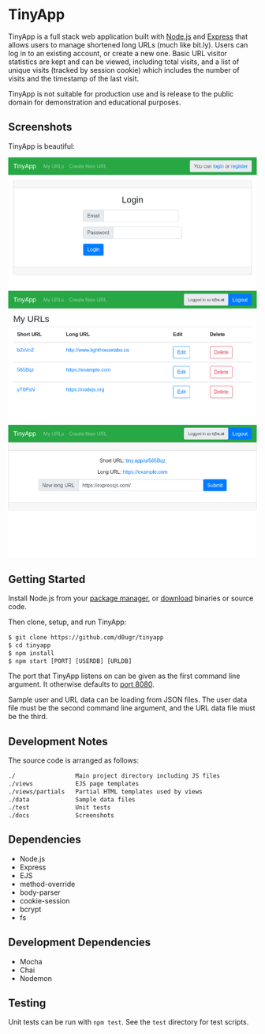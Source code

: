 # TinyApp

TinyApp is a full stack web application built with [Node.js](https://nodejs.org) and [Express](https://expressjs.com) that allows users to manage shortened long URLs (much like bit.ly).  Users can log in to an existing account, or create a new one.  Basic URL visitor statistics are kept and can be viewed, including total visits, and a list of unique visits (tracked by session cookie) which includes the number of visits and the timestamp of the last visit.

TinyApp is not suitable for production use and is release to the public domain for demonstration and educational purposes.

## Screenshots

TinyApp is beautiful:

!["Login page"](docs/tinyapp-screenshot-01-login.png)
!["URL index"](docs/tinyapp-screenshot-02-url-index.png)
!["URL details"](docs/tinyapp-screenshot-03-url-details.png)

## Getting Started

Install Node.js from your [package manager](https://nodejs.org/en/download/package-manager/), or [download](https://nodejs.org/en/download/) binaries or source code.

Then clone, setup, and run TinyApp:

```
$ git clone https://github.com/d0ugr/tinyapp
$ cd tinyapp
$ npm install
$ npm start [PORT] [USERDB] [URLDB]
```

The port that TinyApp listens on can be given as the first command line argument.  It otherwise defaults to [port 8080](http://localhost:8080).

Sample user and URL data can be loading from JSON files.  The user data file must be the second command line argument, and the URL data file must be the third.

## Development Notes

The source code is arranged as follows:

```
./                 Main project directory including JS files
./views            EJS page templates
./views/partials   Partial HTML templates used by views
./data             Sample data files
./test             Unit tests
./docs             Screenshots
```

## Dependencies

- Node.js
- Express
- EJS
- method-override
- body-parser
- cookie-session
- bcrypt
- fs

## Development Dependencies

- Mocha
- Chai
- Nodemon

## Testing

Unit tests can be run with `npm test`.  See the `test` directory for test scripts.
